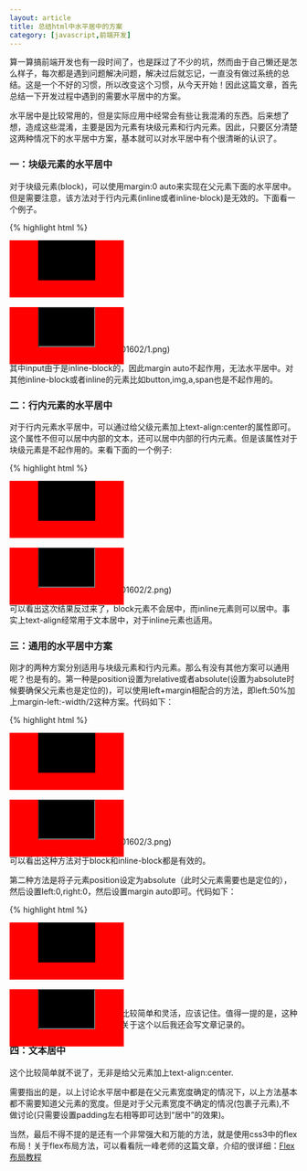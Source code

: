 ```yaml
---
layout: article
title: 总结html中水平居中的方案
category: [javascript,前端开发]
---
```

算一算搞前端开发也有一段时间了，也是踩过了不少的坑<!--more-->，然而由于自己懒还是怎么样子，每次都是遇到问题解决问题，解决过后就忘记，一直没有做过系统的总结。这是一个不好的习惯，所以改变这个习惯，从今天开始！因此这篇文章，首先总结一下开发过程中遇到的需要水平居中的方案。

水平居中是比较常用的，但是实际应用中经常会有些让我混淆的东西。后来想了想，造成这些混淆，主要是因为元素有块级元素和行内元素。因此，只要区分清楚这两种情况下的水平居中方案，基本就可以对水平居中有个很清晰的认识了。

### 一：块级元素的水平居中

对于块级元素(block)，可以使用margin:0 auto来实现在父元素下面的水平居中。但是需要注意，该方法对于行内元素(inline或者inline-block)是无效的。下面看一个例子。

{% highlight html %}
<!DOCTYPE html>
<html lang="en">
<head>
    <meta charset="UTF-8">
    <title>test</title>
<style>
    .out{
        height:100px;
        width:200px;
        background-color:red;
    }
    .in{
        height:70px;
        width:100px;
        background-color:black;
        margin:0 auto;
    }
    .out2{
        height:100px;
        width:200px;
        background-color:red;
    }
    .in2{
        height:70px;
        width:100px;
        background-color:black;
        margin:0 auto;
    }
</style>
</head>
<body>
    <div class='out'>
        <div class='in'></div>
    </div>
    <br/>
    <div class='out2'>
        <input class='in2'/>
    </div>
</body>
</html>
{% endhighlight %}

效果如下图：

![img]({{ site.baseurl }}/img/201602/1.png)

其中input由于是inline-block的，因此margin auto不起作用，无法水平居中。对其他inline-block或者inline的元素比如button,img,a,span也是不起作用的。

### 二：行内元素的水平居中

对于行内元素水平居中，可以通过给父级元素加上text-align:center的属性即可。这个属性不但可以居中内部的文本，还可以居中内部的行内元素。但是该属性对于块级元素是不起作用的。来看下面的一个例子:

{% highlight html %}
<!DOCTYPE html>
<html lang="en">
<head>
    <meta charset="UTF-8">
    <title>test</title>
<style>
    .out{
        height:100px;
        width:200px;
        background-color:red;
        text-align:center;
    }
    .in{
        height:70px;
        width:100px;
        background-color:black;
    }
    .out2{
        height:100px;
        width:200px;
        background-color:red;
        text-align:center;
    }
    .in2{
        height:70px;
        width:100px;
        background-color:black;
    }
</style>
</head>
<body>
    <div class='out'>
        <div class='in'></div>
    </div>
    <br/>
    <div class='out2'>
        <input class='in2'/>
    </div>
</body>
</html>
{% endhighlight %}

效果如下图:

![img]({{ site.baseurl }}/img/201602/2.png)

可以看出这次结果反过来了，block元素不会居中，而inline元素则可以居中。事实上text-align经常用于文本居中，对于inline元素也适用。

### 三：通用的水平居中方案

刚才的两种方案分别适用与块级元素和行内元素。那么有没有其他方案可以通用呢？也是有的。第一种是position设置为relative或者absolute(设置为absolute时候要确保父元素也是定位的)，可以使用left+margin相配合的方法，即left:50%加上margin-left:-width/2这种方案。代码如下：

{% highlight html %}
<!DOCTYPE html>
<html lang="en">
<head>
    <meta charset="UTF-8">
    <title>test</title>
<style>
    .out{
        height:100px;
        width:200px;
        background-color:red;
    }
    .in{
        height:70px;
        width:100px;
        background-color:black;
        position:relative;
        left:50%;
        margin-left:-50px;
    }
    .out2{
        height:100px;
        width:200px;
        background-color:red;
    }
    .in2{
        height:70px;
        width:100px;
        background-color:black;
        position:relative;
        left:50%;
        margin-left:-50px;
    }
</style>
</head>
<body>
    <div class='out'>
        <div class='in'></div>
    </div>
    <br/>
    <div class='out2'>
        <input class='in2'/>
    </div>
</body>
</html>
{% endhighlight %}

效果如下图:

![img]({{ site.baseurl }}/img/201602/3.png)

可以看出这种方法对于block和inline-block都是有效的。

第二种方法是将子元素position设定为absolute（此时父元素需要也是定位的），然后设置left:0,right:0，然后设置margin auto即可。代码如下：

{% highlight html %}
<!DOCTYPE html>
<html lang="en">
<head>
    <meta charset="UTF-8">
    <title>test</title>
<style>
    .out{
        height:100px;
        width:200px;
        background-color:red;
        position:relative;
    }
    .in{
        height:70px;
        width:100px;
        background-color:black;
        position:absolute;
        left:0;
        right:0;
        margin:auto;
    }
    .out2{
        height:100px;
        width:200px;
        background-color:red;
        position:absolute;
    }
    .in2{
        height:70px;
        width:100px;
        background-color:black;
        position:absolute;
        left:0;
        right:0;
        margin:auto;
    }
</style>
</head>
<body>
    <div class='out'>
        <div class='in'></div>
    </div>
    <br/>
    <div class='out2'>
        <input class='in2'/>
    </div>
</body>
</html>
{% endhighlight %}

此时效果也是一样的。这个方法比较简单和灵活，应该记住。值得一提的是，这种方法还可以用于实现垂直居中，关于这个以后我还会写文章记录的。

### 四：文本居中

这个比较简单就不说了，无非是给父元素加上text-align:center.

需要指出的是，以上讨论水平居中都是在父元素宽度确定的情况下，以上方法基本都不需要知道父元素的宽度。但是对于父元素宽度不确定的情况(包裹子元素),不做讨论(只需要设置padding左右相等即可达到“居中”的效果)。

当然，最后不得不提的是还有一个非常强大和万能的方法，就是使用css3中的flex布局！关于flex布局方法，可以看看阮一峰老师的这篇文章，介绍的很详细：[Flex布局教程](http://www.ruanyifeng.com/blog/2015/07/flex-grammar.html?utm_source=tuicool)
